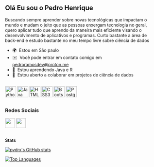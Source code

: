 Olá Eu sou o Pedro Henrique
---------------------------

Buscando sempre aprender sobre novas tecnológicas que impactam o mundo e mudam o jeito que as pessoas enxergam tecnologia no geral, quero aplicar tudo que aprendo da maneira mais eficiente visando o desenvolvimento de aplicativos e programas. Curto bastante a área de back-end e estudo bastante no meu tempo livre sobre ciência de dados

* 🌍  Estou em São paulo
* ✉️  Você pode entrar em contato comigo em [pedroramosdev@proton.me](mailto:pedroramosdev@proton.me)
* 🧠  Estou aprendendo Java e R
* 🤝  Estou aberto a colaborar em projetos de ciência de dados 

##

<p align="left">
<a href="https://www.python.org/" target="_blank" rel="noreferrer"><img src="https://raw.githubusercontent.com/danielcranney/readme-generator/main/public/icons/skills/python-colored.svg" width="36" height="36" alt="Python" /></a>
<a href="https://www.oracle.com/java/" target="_blank" rel="noreferrer"><img src="https://raw.githubusercontent.com/danielcranney/readme-generator/main/public/icons/skills/java-colored.svg" width="36" height="36" alt="Java" /></a>
<a href="https://developer.mozilla.org/en-US/docs/Glossary/HTML5" target="_blank" rel="noreferrer"><img src="https://raw.githubusercontent.com/danielcranney/readme-generator/main/public/icons/skills/html5-colored.svg" width="36" height="36" alt="HTML5" /></a>
<a href="https://www.w3.org/TR/CSS/#css" target="_blank" rel="noreferrer"><img src="https://raw.githubusercontent.com/danielcranney/readme-generator/main/public/icons/skills/css3-colored.svg" width="36" height="36" alt="CSS3" /></a>
<a href="https://getbootstrap.com/" target="_blank" rel="noreferrer"><img src="https://raw.githubusercontent.com/danielcranney/readme-generator/main/public/icons/skills/bootstrap-colored.svg" width="36" height="36" alt="Bootstrap" /></a>
<a href="https://www.postgresql.org/" target="_blank" rel="noreferrer"><img src="https://raw.githubusercontent.com/danielcranney/readme-generator/main/public/icons/skills/postgresql-colored.svg" width="36" height="36" alt="PostgreSQL" /></a>
</p>

##
### Redes Sociais

<p align="left"> <a href="https://www.github.com/pvdrx" target="_blank" rel="noreferrer"><img src="https://raw.githubusercontent.com/danielcranney/readme-generator/main/public/icons/socials/github-dark.svg" width="32" height="32" /></a> <a href="https://www.linkedin.com/in/pvdrx-henrique" target="_blank" rel="noreferrer"><img src="https://raw.githubusercontent.com/danielcranney/readme-generator/main/public/icons/socials/linkedin.svg" width="32" height="32" /></a></p>

##

<b>Stats</b>

<a href="http://www.github.com/pvdrx"><img src="https://github-readme-stats.vercel.app/api?username=pvdrx&show_icons=true&hide=&count_private=true&title_color=3382ed&text_color=ffffff&icon_color=3382ed&bg_color=181824&hide_border=true&show_icons=true" alt="pvdrx's GitHub stats" /></a>

<a href="https://github.com/pvdrx" align="left"><img src="https://github-readme-stats.vercel.app/api/top-langs/?username=pvdrx&langs_count=10&title_color=3382ed&text_color=ffffff&icon_color=3382ed&bg_color=181824&hide_border=true&locale=en&custom_title=Top%20%Languages" alt="Top Languages" /></a>
